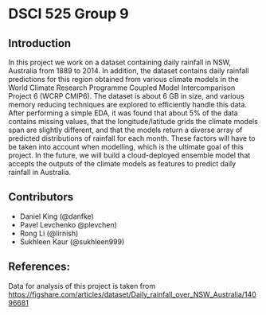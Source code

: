 # DSCI 525 Group 9

## Introduction

In this project we work on a dataset containing daily rainfall in NSW, Australia from 1889 to 2014. In addition, the dataset contains daily rainfall predictions for this region obtained from various climate models in the World Climate Research Programme Coupled Model Intercomparison Project 6 (WCRP CMIP6). The dataset is about 6 GB in size, and various memory reducing techniques are explored to efficiently handle this data. After performing a simple EDA, it was found that about 5% of the data contains missing values, that the longitude/latitude grids the climate models span are slightly different, and that the models return a diverse array of predicted distributions of rainfall for each month. These factors will have to be taken into account when modelling, which is the ultimate goal of this project. In the future, we will build a cloud-deployed ensemble model that accepts the outputs of the climate models as features to predict daily rainfall in Australia.

## Contributors

- Daniel King (@danfke)
- Pavel Levchenko @plevchen)
- Rong Li (@lirnish)
- Sukhleen Kaur (@sukhleen999)

## References:
Data for analysis of this project is taken from https://figshare.com/articles/dataset/Daily_rainfall_over_NSW_Australia/14096681
